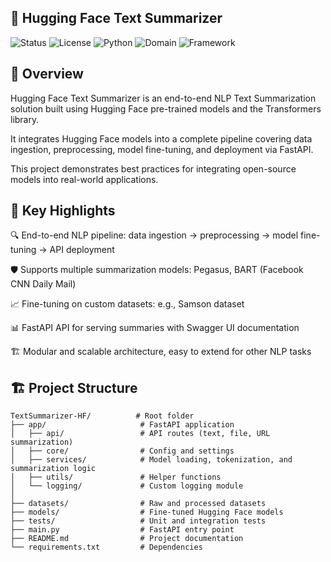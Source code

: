 ## 🤖 Hugging Face Text Summarizer

![Status](https://img.shields.io/badge/Status-Active-brightgreen)
![License](https://img.shields.io/badge/License-MIT-blue)
![Python](https://img.shields.io/badge/Python-3.10+-yellow)
![Domain](https://img.shields.io/badge/Domain-NLP-purple)
![Framework](https://img.shields.io/badge/Framework-FastAPI-orange)


## 📌 Overview

Hugging Face Text Summarizer is an end-to-end NLP Text Summarization solution built using Hugging Face pre-trained models and the Transformers library.

It integrates Hugging Face models into a complete pipeline covering data ingestion, preprocessing, model fine-tuning, and deployment via FastAPI.

This project demonstrates best practices for integrating open-source models into real-world applications.

## 🔑 Key Highlights

🔍 End-to-end NLP pipeline: data ingestion → preprocessing → model fine-tuning → API deployment

🛡️ Supports multiple summarization models: Pegasus, BART (Facebook CNN Daily Mail)

📈 Fine-tuning on custom datasets: e.g., Samson dataset

📊 FastAPI API for serving summaries with Swagger UI documentation

🏗️ Modular and scalable architecture, easy to extend for other NLP tasks

## 🏗️ Project Structure
```text
TextSummarizer-HF/          # Root folder
├── app/                     # FastAPI application
│   ├── api/                 # API routes (text, file, URL summarization)
│   ├── core/                # Config and settings
│   ├── services/            # Model loading, tokenization, and summarization logic
│   ├── utils/               # Helper functions
│   └── logging/             # Custom logging module
│
├── datasets/                # Raw and processed datasets
├── models/                  # Fine-tuned Hugging Face models
├── tests/                   # Unit and integration tests
├── main.py                  # FastAPI entry point
├── README.md                # Project documentation
└── requirements.txt         # Dependencies
